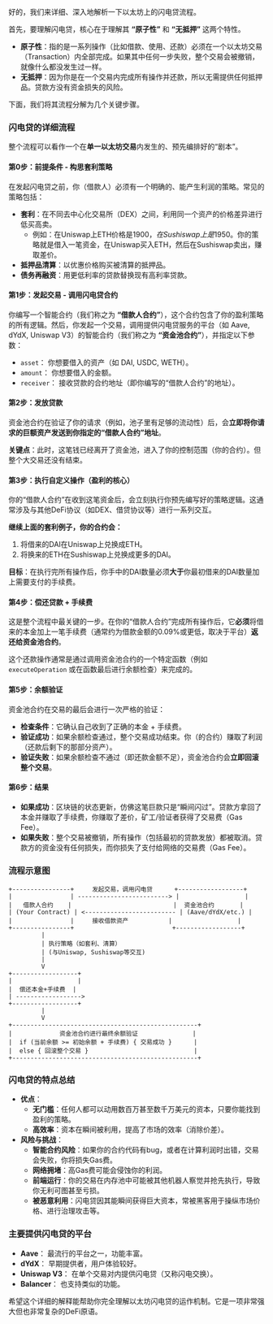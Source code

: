 

好的，我们来详细、深入地解析一下以太坊上的闪电贷流程。

首先，要理解闪电贷，核心在于理解其 **“原子性”** 和 **“无抵押”** 这两个特性。

*   **原子性**：指的是一系列操作（比如借款、使用、还款）必须在一个以太坊交易（Transaction）内全部完成。如果其中任何一步失败，整个交易会被撤销，就像什么都没发生过一样。
*   **无抵押**：因为你是在一个交易内完成所有操作并还款，所以无需提供任何抵押品。贷款方没有资金损失的风险。

下面，我们将其流程分解为几个关键步骤。

### 闪电贷的详细流程

整个流程可以看作一个在**单一以太坊交易**内发生的、预先编排好的“剧本”。

#### 第0步：前提条件 - 构思套利策略

在发起闪电贷之前，你（借款人）必须有一个明确的、能产生利润的策略。常见的策略包括：
*   **套利**：在不同去中心化交易所（DEX）之间，利用同一个资产的价格差异进行低买高卖。
    *   例如：在Uniswap上ETH价格是$1900，在Sushiswap上是$1950。你的策略就是借入一笔资金，在Uniswap买入ETH，然后在Sushiswap卖出，赚取差价。
*   **抵押品清算**：以优惠价格购买被清算的抵押品。
*   **债务再融资**：用更低利率的贷款替换现有高利率贷款。

#### 第1步：发起交易 - 调用闪电贷合约

你编写一个智能合约（我们称之为 **“借款人合约”**），这个合约包含了你的盈利策略的所有逻辑。然后，你发起一个交易，调用提供闪电贷服务的平台（如 Aave, dYdX, Uniswap V3）的智能合约（我们称之为 **“资金池合约”**），并指定以下参数：
*   `asset`： 你想要借入的资产（如 DAI, USDC, WETH）。
*   `amount`： 你想要借入的金额。
*   `receiver`： 接收贷款的合约地址（即你编写的“借款人合约”的地址）。

#### 第2步：发放贷款

资金池合约在验证了你的请求（例如，池子里有足够的流动性）后，会**立即将你请求的巨额资产发送到你指定的“借款人合约”地址**。

**关键点**：此时，这笔钱已经离开了资金池，进入了你的控制范围（你的合约）。但整个大交易还没有结束。

#### 第3步：执行自定义操作（盈利的核心）

你的“借款人合约”在收到这笔资金后，会立刻执行你预先编写好的策略逻辑。这通常涉及与其他DeFi协议（如DEX、借贷协议等）进行一系列交互。

**继续上面的套利例子，你的合约会：**
1.  将借来的DAI在Uniswap上兑换成ETH。
2.  将换来的ETH在Sushiswap上兑换成更多的DAI。

**目标**：在执行完所有操作后，你手中的DAI数量必须**大于**你最初借来的DAI数量加上需要支付的手续费。

#### 第4步：偿还贷款 + 手续费

这是整个流程中最关键的一步。在你的“借款人合约”完成所有操作后，它**必须**将借来的本金加上一笔手续费（通常约为借款金额的0.09%或更低，取决于平台）**返还给资金池合约**。

这个还款操作通常是通过调用资金池合约的一个特定函数（例如 `executeOperation` 或在函数最后进行余额检查）来完成的。

#### 第5步：余额验证

资金池合约在交易的最后会进行一次严格的验证：
*   **检查条件**：它确认自己收到了正确的本金 + 手续费。
*   **验证成功**：如果余额检查通过，整个交易成功结束。你（的合约）赚取了利润（还款后剩下的那部分资产）。
*   **验证失败**：如果余额检查不通过（即还款金额不足），资金池合约会**立即回滚整个交易**。

#### 第6步：结果

*   **如果成功**：区块链的状态更新，仿佛这笔巨款只是“瞬间闪过”。贷款方拿回了本金并赚取了手续费，你赚取了差价，矿工/验证者获得了交易费（Gas Fee）。
*   **如果失败**：整个交易被撤销，所有操作（包括最初的贷款发放）都被取消。贷款方的资金没有任何损失，而你损失了支付给网络的交易费（Gas Fee）。

### 流程示意图

```
+----------------+     发起交易，调用闪电贷      +------------------+
|                | -------------------------> |                  |
|   借款人合约    |                            |  资金池合约       |
| (Your Contract) | <------------------------- | (Aave/dYdX/etc.) |
|                |     接收借款资产           |                  |
+----------------+                           +------------------+
         |
         | 执行策略（如套利、清算）
         | (与Uniswap, Sushiswap等交互)
         |
         V
+------------------+
|                  |
|  偿还本金+手续费  | 
| ------------------>
+------------------+
         |
         V
+---------------------------------------------------+
|             资金池合约进行最终余额验证               |
|  if (当前余额 >= 初始余额 + 手续费) { 交易成功 }      |
|  else { 回滚整个交易 }                             |
+---------------------------------------------------+
```

### 闪电贷的特点总结

*   **优点**：
    *   **无门槛**：任何人都可以动用数百万甚至数千万美元的资本，只要你能找到盈利的策略。
    *   **高效率**：资本在瞬间被利用，提高了市场的效率（消除价差）。
*   **风险与挑战**：
    *   **智能合约风险**：如果你的合约代码有bug，或者在计算利润时出错，交易会失败，你将损失Gas费。
    *   **网络拥堵**：高Gas费可能会侵蚀你的利润。
    *   **前端运行**：你的交易在内存池中可能被其他机器人察觉并抢先执行，导致你无利可图甚至亏损。
    *   **被恶意利用**：闪电贷因其能瞬间获得巨大资本，常被黑客用于操纵市场价格、进行治理攻击等。

### 主要提供闪电贷的平台

*   **Aave**： 最流行的平台之一，功能丰富。
*   **dYdX**： 早期提供者，用户体验较好。
*   **Uniswap V3**： 在单个交易对内提供闪电贷（又称闪电交换）。
*   **Balancer**： 也支持类似的功能。

希望这个详细的解释能帮助你完全理解以太坊闪电贷的运作机制。它是一项非常强大但也非常复杂的DeFi原语。
